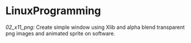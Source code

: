 # LinuxProgramming

*02_x11_png:* Create simple window using Xlib and alpha blend transparent png images and animated sprite on software.
